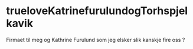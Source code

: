 # trueloveKatrinefurulundogTorhspjelkavik
Firmaet til meg og Kathrine Furulund som jeg elsker slik kanskje fire oss ?
